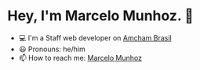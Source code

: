 # Hey, I'm Marcelo Munhoz. :metal:

- :computer: I'm a Staff web developer on [Amcham Brasil](https://www.amcham.com.br)
- :smiley: Pronouns: he/him
- :mailbox: How to reach me: [Marcelo Munhoz](https://marcelomunhoz.com)
